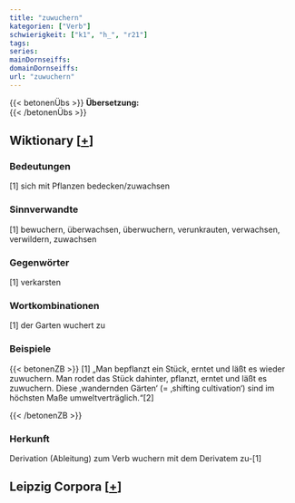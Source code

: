 ```yaml
---
title: "zuwuchern"
kategorien: ["Verb"]
schwierigkeit: ["k1", "h_", "r21"]
tags:
series:
mainDornseiffs:
domainDornseiffs:
url: "zuwuchern"
---
```


{{< betonenÜbs >}}
**Übersetzung:**  
{{< /betonenÜbs >}}

## Wiktionary [[+](https://de.wiktionary.org/wiki/zuwuchern)]

### Bedeutungen
[1] sich mit Pflanzen bedecken/zuwachsen  

### Sinnverwandte
[1] bewuchern, überwachsen, überwuchern, verunkrauten, verwachsen, verwildern, zuwachsen  

### Gegenwörter
[1] verkarsten  

### Wortkombinationen
[1] der Garten wuchert zu  

### Beispiele
{{< betonenZB >}}
[1] „Man bepflanzt ein Stück, erntet und läßt es wieder zuwuchern. Man rodet das Stück dahinter, pflanzt, erntet und läßt es zuwuchern. Diese ‚wandernden Gärten‘ (= ‚shifting cultivation‘) sind im höchsten Maße umweltverträglich.“[2]  

{{< /betonenZB >}}
### Herkunft
Derivation (Ableitung) zum Verb wuchern mit dem Derivatem zu-[1]  


## Leipzig Corpora [[+](https://corpora.uni-leipzig.de/en/res?word=zuwuchern&corpusId=deu_newscrawl-public_2018)]

